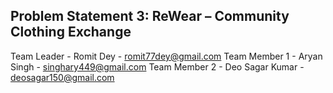 ## Problem Statement 3: ReWear – Community Clothing Exchange 

Team Leader - Romit Dey - romit77dey@gmail.com
Team Member 1 - Aryan Singh - singhary449@gmail.com
Team Member 2 - Deo Sagar Kumar - deosagar150@gmail.com
